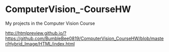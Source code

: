 # ComputerVision_-CourseHW
My projects in the Computer Vision Course


http://htmlpreview.github.io/?https://github.com/BumbleBee0819/ComputerVision_CourseHW/blob/master/Hybrid_Image/HTML/index.html
